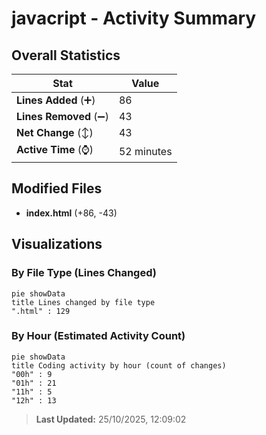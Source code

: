 # javacript - Activity Summary 

## Overall Statistics

| Stat                   | Value                                                             |
| ---------------------- | ----------------------------------------------------------------- |
| **Lines Added** (➕)   | 86                                          |
| **Lines Removed** (➖) | 43                                        |
| **Net Change** (↕)    | 43                |
| **Active Time** (⌚)   | 52 minutes |


## Modified Files
- **index.html** (+86, -43)

## Visualizations

### By File Type (Lines Changed)

```mermaid
pie showData
title Lines changed by file type
".html" : 129
```

### By Hour (Estimated Activity Count)

```mermaid
pie showData
title Coding activity by hour (count of changes)
"00h" : 9
"01h" : 21
"11h" : 5
"12h" : 13
```


> **Last Updated:** 25/10/2025, 12:09:02